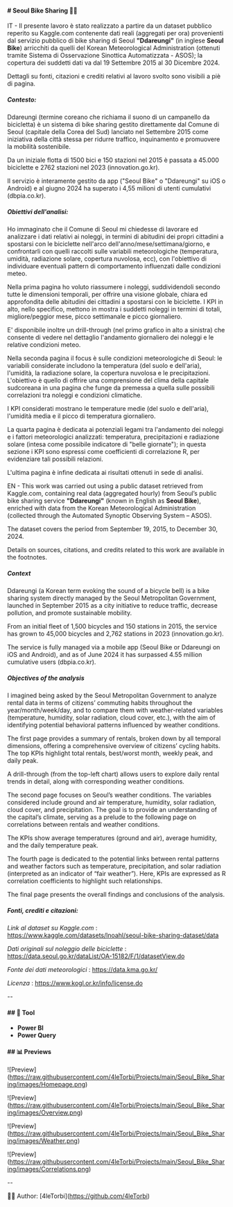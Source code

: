#### \# Seoul Bike Sharing 🚴‍♂️



IT - Il presente lavoro è stato realizzato a partire da un dataset pubblico reperito su Kaggle.com contenente dati reali (aggregati per ora) provenienti dal servizio pubblico di bike sharing di Seoul **"Ddareungi"** (in inglese **Seoul Bike**) arricchiti da quelli del Korean Meteorological Administration (ottenuti tramite Sistema di Osservazione Sinottica Automatizzata - ASOS); la copertura dei suddetti dati va dal 19 Settembre 2015 al 30 Dicembre 2024.



Dettagli su fonti, citazioni e crediti relativi al lavoro svolto sono visibili a piè di pagina.



##### Contesto:

Ddareungi (termine coreano che richiama il suono di un campanello da bicicletta) è un sistema di bike sharing gestito direttamente dal Comune di Seoul (capitale della Corea del Sud) lanciato nel Settembre 2015 come iniziativa della città stessa per ridurre traffico, inquinamento e promuovere la mobilità sostenibile. 

Da un iniziale flotta di 1500 bici e 150 stazioni nel 2015 è passata a 45.000 biciclette e 2762 stazioni nel 2023 (innovation.go.kr).

Il servizio è interamente gestito da app ("Seoul Bike" o "Ddareungi" su iOS o Android) e al giugno 2024 ha superato i 4,55 milioni di utenti cumulativi (dbpia.co.kr).



##### Obiettivi dell'analisi:

Ho immaginato che il Comune di Seoul mi chiedesse di lavorare ed analizzare i dati relativi ai noleggi, in termini di abitudini dei propri cittadini a spostarsi con le biciclette nell'arco dell'anno/mese/settimana/giorno, e confrontarli con quelli raccolti sulle variabili meteorologiche (temperatura, umidità, radiazione solare, copertura nuvolosa, ecc), con l'obiettivo di individuare eventuali pattern di comportamento influenzati dalle condizioni meteo. 

Nella prima pagina ho voluto riassumere i noleggi, suddividendoli secondo tutte le dimensioni temporali, per offrire una visione globale, chiara ed approfondita delle abitudini dei cittadini a spostarsi con le biciclette. I KPI in alto, nello specifico, mettono in mostra i suddetti noleggi in termini di totali, migliore/peggior mese, picco settimanale e picco giornaliero. 

E' disponibile inoltre un drill-through (nel primo grafico in alto a sinistra) che consente di vedere nel dettaglio l'andamento giornaliero dei noleggi e le relative condizioni meteo.

Nella seconda pagina il focus è sulle condizioni meteorologiche di Seoul: le variabili considerate includono la temperatura (del suolo e dell'aria), l'umidità, la radiazione solare, la copertura nuvolosa e le precipitazioni. L'obiettivo è quello di offrire una comprensione del clima della capitale sudcoreana in una pagina che funge da premessa a quella sulle possibili correlazioni tra noleggi e condizioni climatiche.

I KPI considerati mostrano le temperature medie (del suolo e dell'aria), l'umidità media e il picco di temperatura giornaliero.

La quarta pagina è dedicata ai potenziali legami tra l'andamento dei noleggi e i fattori meteorologici analizzati: temperatura, precipitazioni e radiazione solare (intesa come possibile indicatore di "belle giornate"); in questa sezione i KPI sono espressi come coefficienti di correlazione R, per evidenziare tali possibili relazioni. 

L'ultima pagina è infine dedicata ai risultati ottenuti in sede di analisi.



EN - This work was carried out using a public dataset retrieved from Kaggle.com, containing real data (aggregated hourly) from Seoul’s public bike sharing service **"Ddareungi"** (known in English as **Seoul Bike**), enriched with data from the Korean Meteorological Administration (collected through the Automated Synoptic Observing System – ASOS).

The dataset covers the period from September 19, 2015, to December 30, 2024.



Details on sources, citations, and credits related to this work are available in the footnotes.



##### Context

Ddareungi (a Korean term evoking the sound of a bicycle bell) is a bike sharing system directly managed by the Seoul Metropolitan Government, launched in September 2015 as a city initiative to reduce traffic, decrease pollution, and promote sustainable mobility.

From an initial fleet of 1,500 bicycles and 150 stations in 2015, the service has grown to 45,000 bicycles and 2,762 stations in 2023 (innovation.go.kr).

The service is fully managed via a mobile app (Seoul Bike or Ddareungi on iOS and Android), and as of June 2024 it has surpassed 4.55 million cumulative users (dbpia.co.kr).



##### Objectives of the analysis

I imagined being asked by the Seoul Metropolitan Government to analyze rental data in terms of citizens’ commuting habits throughout the year/month/week/day, and to compare them with weather-related variables (temperature, humidity, solar radiation, cloud cover, etc.), with the aim of identifying potential behavioral patterns influenced by weather conditions.



The first page provides a summary of rentals, broken down by all temporal dimensions, offering a comprehensive overview of citizens’ cycling habits. The top KPIs highlight total rentals, best/worst month, weekly peak, and daily peak.

A drill-through (from the top-left chart) allows users to explore daily rental trends in detail, along with corresponding weather conditions.



The second page focuses on Seoul’s weather conditions. The variables considered include ground and air temperature, humidity, solar radiation, cloud cover, and precipitation. The goal is to provide an understanding of the capital’s climate, serving as a prelude to the following page on correlations between rentals and weather conditions.

The KPIs show average temperatures (ground and air), average humidity, and the daily temperature peak.



The fourth page is dedicated to the potential links between rental patterns and weather factors such as temperature, precipitation, and solar radiation (interpreted as an indicator of “fair weather”). Here, KPIs are expressed as R correlation coefficients to highlight such relationships.



The final page presents the overall findings and conclusions of the analysis.



##### Fonti, crediti e citazioni:



*Link al dataset su Kaggle.com* : https://www.kaggle.com/datasets/lnoahl/seoul-bike-sharing-dataset/data



*Dati originali sul noleggio delle biciclette* : https://data.seoul.go.kr/dataList/OA-15182/F/1/datasetView.do



*Fonte dei dati meteorologici* : https://data.kma.go.kr/



*Licenza* : https://www.kogl.or.kr/info/license.do



--



#### \##  🔧 Tool



* **Power BI**
* **Power Query**





#### \## 📊 Previews



!\[Preview](https://raw.githubusercontent.com/4leTorbi/Projects/main/Seoul_Bike_Sharing/images/Homepage.png)



!\[Preview](https://raw.githubusercontent.com/4leTorbi/Projects/main/Seoul_Bike_Sharing/images/Overview.png)



!\[Preview](https://raw.githubusercontent.com/4leTorbi/Projects/main/Seoul_Bike_Sharing/images/Weather.png)



!\[Preview](https://raw.githubusercontent.com/4leTorbi/Projects/main/Seoul_Bike_Sharing/images/Correlations.png)



--



👨‍💻 Author: \[4leTorbi](https://github.com/4leTorbi)





